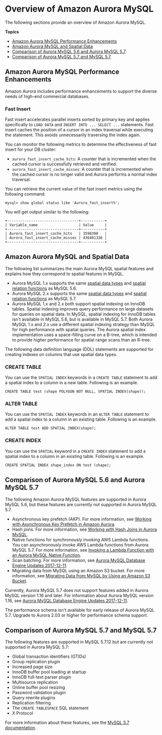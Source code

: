 # Overview of Amazon Aurora MySQL<a name="Aurora.AuroraMySQL.Overview"></a>

The following sections provide an overview of Amazon Aurora MySQL\.

**Topics**
+ [Amazon Aurora MySQL Performance Enhancements](#Aurora.AuroraMySQL.Performance)
+ [Amazon Aurora MySQL and Spatial Data](#Aurora.AuroraMySQL.Spatial)
+ [Comparison of Aurora MySQL 5\.6 and Aurora MySQL 5\.7](#Aurora.AuroraMySQL.CompareReleases)
+ [Comparison of Aurora MySQL 5\.7 and MySQL 5\.7](#Aurora.AuroraMySQL.CompareMySQL57)

## Amazon Aurora MySQL Performance Enhancements<a name="Aurora.AuroraMySQL.Performance"></a>

Amazon Aurora includes performance enhancements to support the diverse needs of high\-end commercial databases\.

### Fast Insert<a name="Aurora.AuroraMySQL.Performance.FastInsert"></a>

Fast insert accelerates parallel inserts sorted by primary key and applies specifically to `LOAD DATA` and `INSERT INTO ... SELECT ...` statements\. Fast insert caches the position of a cursor in an index traversal while executing the statement\. This avoids unnecessarily traversing the index again\.

You can monitor the following metrics to determine the effectiveness of fast insert for your DB cluster:
+ `aurora_fast_insert_cache_hits`: A counter that is incremented when the cached cursor is successfully retrieved and verified\. 
+ `aurora_fast_insert_cache_misses`: A counter that is incremented when the cached cursor is no longer valid and Aurora performs a normal index traversal\.

You can retrieve the current value of the fast insert metrics using the following command:

```
mysql> show global status like 'Aurora_fast_insert%';                
```

You will get output similar to the following:

```
+---------------------------------+-----------+
| Variable_name                   | Value     |
+---------------------------------+-----------+
| Aurora_fast_insert_cache_hits   | 3598300   |
| Aurora_fast_insert_cache_misses | 436401336 |
+---------------------------------+-----------+
```

## Amazon Aurora MySQL and Spatial Data<a name="Aurora.AuroraMySQL.Spatial"></a>

 The following list summarizes the main Aurora MySQL spatial features and explains how they correspond to spatial features in MySQL\. 
+  Aurora MySQL 1\.x supports the same [spatial data types](https://dev.mysql.com/doc/refman/5.6/en/spatial-types.html) and [spatial relation functions](https://dev.mysql.com/doc/refman/5.6/en/spatial-relation-functions-object-shapes.html) as MySQL 5\.6\. 
+  Aurora MySQL 2\.x supports the same [spatial data types](https://dev.mysql.com/doc/refman/5.7/en/spatial-types.html) and [spatial relation functions](https://dev.mysql.com/doc/refman/5.7/en/spatial-relation-functions-object-shapes.html) as MySQL 5\.7\. 
+  Aurora MySQL 1\.x and 2\.x both support spatial indexing on InnoDB tables\. Spatial indexing improves query performance on large datasets for queries on spatial data\. In MySQL, spatial indexing for InnoDB tables isn't available in MySQL 5\.6, but is available in MySQL 5\.7\. Both Aurora MySQL 1\.x and 2\.x use a different spatial indexing strategy than MySQL for high performance with spatial queries\. The Aurora spatial index implementation uses a space\-filling curve on a B\-tree, which is intended to provide higher performance for spatial range scans than an R\-tree\. 

The following data definition language \(DDL\) statements are supported for creating indexes on columns that use spatial data types\.

### CREATE TABLE<a name="Aurora.AuroraMySQL.Spatial.create_table"></a>

 You can use the `SPATIAL INDEX` keywords in a `CREATE TABLE` statement to add a spatial index to a column in a new table\. Following is an example\.

```
CREATE TABLE test (shape POLYGON NOT NULL, SPATIAL INDEX(shape));
```

### ALTER TABLE<a name="Aurora.AuroraMySQL.Spatial.alter_table"></a>

You can use the `SPATIAL INDEX` keywords in an `ALTER TABLE` statement to add a spatial index to a column in an existing table\. Following is an example\.

```
ALTER TABLE test ADD SPATIAL INDEX(shape);
```

### CREATE INDEX<a name="Aurora.AuroraMySQL.Spatial.create_index"></a>

You can use the `SPATIAL` keyword in a `CREATE INDEX` statement to add a spatial index to a column in an existing table\. Following is an example\.

```
CREATE SPATIAL INDEX shape_index ON test (shape);
```

## Comparison of Aurora MySQL 5\.6 and Aurora MySQL 5\.7<a name="Aurora.AuroraMySQL.CompareReleases"></a>

The following Amazon Aurora MySQL features are supported in Aurora MySQL 5\.6, but these features are currently not supported in Aurora MySQL 5\.7\.
+ Asynchronous key prefetch \(AKP\)\. For more information, see [Working with Asynchronous Key Prefetch in Amazon Aurora](AuroraMySQL.BestPractices.md#Aurora.BestPractices.AKP)\.
+ Hash joins\. For more information, see [Working with Hash Joins in Aurora MySQL](AuroraMySQL.BestPractices.md#Aurora.BestPractices.HashJoin)\.
+ Native functions for synchronously invoking AWS Lambda functions\. You can asynchronously invoke AWS Lambda functions from Aurora MySQL 5\.7\. For more information, see [Invoking a Lambda Function with an Aurora MySQL Native Function](AuroraMySQL.Integrating.Lambda.md#AuroraMySQL.Integrating.NativeLambda)\.
+ Scan batching\. For more information, see [Aurora MySQL Database Engine Updates 2017\-12\-11](AuroraMySQL.Updates.20171211.md)\.
+ Migrating data from MySQL using an Amazon S3 bucket\. For more information, see [Migrating Data from MySQL by Using an Amazon S3 Bucket](AuroraMySQL.Migrating.ExtMySQL.md#AuroraMySQL.Migrating.ExtMySQL.S3)\.

Currently, Aurora MySQL 5\.7 does not support features added in Aurora MySQL version 1\.16 and later\. For information about Aurora MySQL version 1\.16, see [Aurora MySQL Database Engine Updates 2017\-12\-11](AuroraMySQL.Updates.20171211.md)\.

The performance schema isn't available for early release of Aurora MySQL 5\.7\. Upgrade to Aurora 2\.03 or higher for performance schema support\.

## Comparison of Aurora MySQL 5\.7 and MySQL 5\.7<a name="Aurora.AuroraMySQL.CompareMySQL57"></a>

The following features are supported in MySQL 5\.7\.12 but are currently not supported in Aurora MySQL 5\.7:
+ Global transaction identifiers \(GTIDs\)
+ Group replication plugin
+ Increased page size
+ InnoDB buffer pool loading at startup
+ InnoDB full\-text parser plugin
+ Multisource replication
+ Online buffer pool resizing
+ Password validation plugin
+ Query rewrite plugins
+ Replication filtering
+ The `CREATE TABLESPACE` SQL statement
+ X Protocol

For more information about these features, see the [MySQL 5\.7 documentation](https://dev.mysql.com/doc/refman/5.7/en/)\.